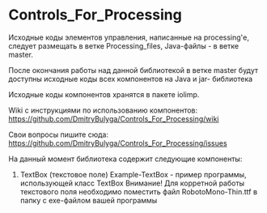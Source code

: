 ﻿# Controls_For_Processing

Исходные коды элементов управления, написанные на processing'е, следует размещать в ветке Processing_files, Java-файлы - в ветке master.

После окончания работы над данной библиотекой в ветке master будут доступны исходные коды всех компонентов на Java и jar- библиотека

Исходные коды компонентов хранятся в пакете iolimp.

Wiki с инструкциями по использованию компонентов: https://github.com/DmitryBulyga/Controls_For_Processing/wiki

Свои вопросы пишите сюда: https://github.com/DmitryBulyga/Controls_For_Processing/issues

На данный момент библиотека содержит следующие компоненты:

1. TextBox (текстовое поле)
Example-TextBox - пример программы, использующей класс TextBox
Внимание! Для корретной работы текстового поля необходимо поместить файл RobotoMono-Thin.ttf в папку с exe-файлом вашей программы
